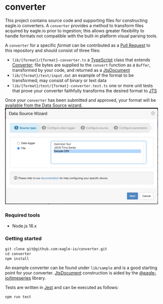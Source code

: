 # converter

This project contains source code and supporting files for constructing eagle.io converters. A `converter` provides a method to transform files acquired by eagle.io prior to ingestion; this allows greater flexibility to handle formats not compatible with the built-in platform visual parsing tools. 

A `converter` for a specific *format* can be contributed as a [Pull Request](https://docs.github.com/en/pull-requests) to this repository and should consist of three files:
* `lib/{format}/{format}-converter.ts` a [TypeScript](https://www.typescriptlang.org) class that extends [Converter](converter.ts); file bytes are supplied to the `convert` function as a `Buffer`, transformed by your code, and returned as a [JtsDocument](https://github.com/eagle-io/timeseries/blob/master/src/JtsDocument.ts)
* `lib/{format}/test/input.dat` an example of the format to be transformed; may consist of binary or text data
* `lib/{format}/test/{format}-converter.test.ts` one or more unit tests that prove your converter faithfully transforms the desired format to [JTS](https://docs.eagle.io/en/latest/reference/historic/jts.html)

Once your `converter` has been submitted and approved, your format will be available from the Data Source wizard.
![alt text](images/datasource-wizard.png)

### Required tools
* Node.js 16.x

### Getting started
```
git clone git@github.com:eagle-io/converter.git
cd converter
npm install
```

An example converter can be found under `lib/sample` and is a good starting point for your converter. [JtsDocument](https://github.com/eagle-io/timeseries/blob/master/src/JtsDocument.ts) construction is aided by the [@eagle-io/timeseries](https://github.com/eagle-io/timeseries) library.

Tests are written in [Jest](https://jestjs.io) and can be executed as follows:
```
npm run test
```
